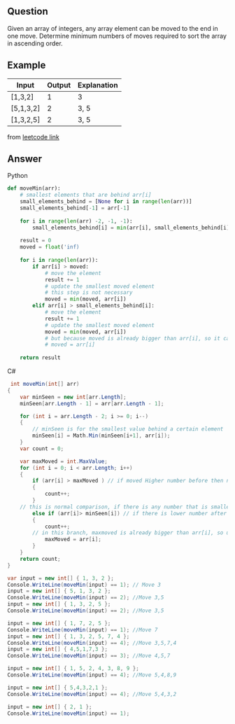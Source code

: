 
## Question

Given an array of integers, any array element can be moved to the end in one move. Determine minimum numbers of moves required to sort the array in ascending order.

## Example

Input | Output | Explanation
---|---|---
[1,3,2] | 1 | 3
[5,1,3,2] | 2 | 3, 5
[1,3,2,5] | 2 | 3, 5

from [leetcode link](https://leetcode.com/discuss/interview-question/789524/determine-minimum-numbers-of-moves-required-to-sort-the-array-in-ascending-order)

## Answer

Python

```python
def moveMin(arr):
    # smallest elements that are behind arr[i]
    small_elements_behind = [None for i in range(len(arr))]
    small_elements_behind[-1] = arr[-1]
    
    for i in range(len(arr) -2, -1, -1):
        small_elements_behind[i] = min(arr[i], small_elements_behind[i])
       
    result = 0
    moved = float('inf)
    
    for i in range(len(arr)):
        if arr[i] > moved:
            # move the element
            result += 1
            # update the smallest moved element
            # this step is not necessary
            moved = min(moved, arr[i])
        elif arr[i] > small_elements_behind[i]:
            # move the element
            result += 1
            # update the smallest moved element
            moved = min(moved, arr[i])
            # but because moved is already bigger than arr[i], so it can be simplified to be
            # moved = arr[i]
    
    return result
```

C#

```cs
 int moveMin(int[] arr)
{
    var minSeen = new int[arr.Length];
    minSeen[arr.Length - 1] = arr[arr.Length - 1];

    for (int i = arr.Length - 2; i >= 0; i--)
    {	
    	// minSeen is for the smallest value behind a certain element 
        minSeen[i] = Math.Min(minSeen[i+1], arr[i]);
    }
    var count = 0;

    var maxMoved = int.MaxValue;
    for (int i = 0; i < arr.Length; i++)
    {
        if (arr[i] > maxMoved ) // if moved Higher number before then need to move
        {
            count++;
        }
	// this is normal comparison, if there is any number that is smaller than the current number, then we need to move
        else if (arr[i]> minSeen[i]) // if there is lower number after then need to move
        {
            count++;
	    // in this branch, maxmoved is already bigger than arr[i], so update maxmoved to be the smaller element 
            maxMoved = arr[i];
        }
    }
    return count;
}

var input = new int[] { 1, 3, 2 };
Console.WriteLine(moveMin(input) == 1); // Move 3
input = new int[] { 5, 1, 3, 2 };
Console.WriteLine(moveMin(input) == 2); //Move 3,5
input = new int[] { 1, 3, 2, 5 };
Console.WriteLine(moveMin(input) == 2); //Move 3,5

input = new int[] { 1, 7, 2, 5 };
Console.WriteLine(moveMin(input) == 1); //Move 7
input = new int[] { 1, 3, 2, 5, 7, 4 };
Console.WriteLine(moveMin(input) == 4); //Move 3,5,7,4
input = new int[] { 4,5,1,7,3 };
Console.WriteLine(moveMin(input) == 3); //Move 4,5,7

input = new int[] { 1, 5, 2, 4, 3, 8, 9 };
Console.WriteLine(moveMin(input) == 4); //Move 5,4,8,9

input = new int[] { 5,4,3,2,1 };
Console.WriteLine(moveMin(input) == 4); //Move 5,4,3,2

input = new int[] { 2, 1 };
Console.WriteLine(moveMin(input) == 1);
```
